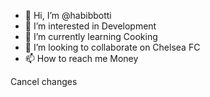 - 👋 Hi, I’m @habibbotti
- 👀 I’m interested in Development
- 🌱 I’m currently learning Cooking
- 💞️ I’m looking to collaborate on Chelsea FC
- 📫 How to reach me Money

<!---
habibbotti/habibbotti is a ✨ special ✨ repository because its `README.md` (this file) appears on your GitHub profile.
You can click the Preview link to take a look at your changes.
--->Cancel changes
